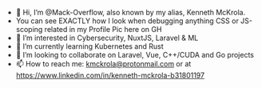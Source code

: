 - 👋 Hi, I’m @Mack-Overflow, also known by my alias, Kenneth McKrola.
- You can see EXACTLY how I look when debugging anything CSS or JS-scoping related in my Profile Pic here on GH
- 👀 I’m interested in Cybersecurity, NuxtJS, Laravel & ML
- 🌱 I’m currently learning Kubernetes and Rust
- 💞️ I’m looking to collaborate on Laravel, Vue, C++/CUDA and Go projects
- 📫 How to reach me: kmckrola@protonmail.com or at https://www.linkedin.com/in/kenneth-mckrola-b31801197

<!---
Mack-Overflow/Mack-Overflow is a ✨ special ✨ repository because its `README.md` (this file) appears on your GitHub profile.
You can click the Preview link to take a look at your changes.
--->
